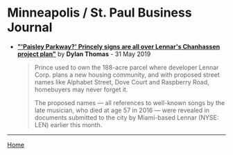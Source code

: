 
# Minneapolis / St. Paul Business Journal

 - [**"'Paisley Parkway?' Princely signs are all over Lennar's Chanhassen project plan"**](https://www.bizjournals.com/twincities/news/2019/05/31/paisley-parkway-princely-signs-are-all-over.html) by **Dylan Thomas** - 31 May 2019
 
    > Prince used to own the 188-acre parcel where developer Lennar Corp. plans a new housing community, and with proposed street names like Alphabet Street, Dove Court and Raspberry Road, homebuyers may never forget it.
    >
    > The proposed names — all references to well-known songs by the late musician, who died at age 57 in 2016 — were revealed in documents submitted to the city by Miami-based Lennar (NYSE: LEN) earlier this month.

-----

[Home](./)

